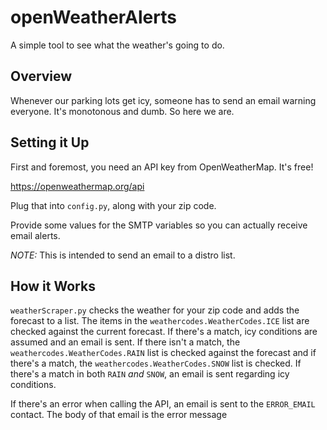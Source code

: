 # openWeatherAlerts
A simple tool to see what the weather's going to do.

## Overview

Whenever our parking lots get icy, someone has to send an email warning everyone. It's monotonous and dumb. So here we are. 

## Setting it Up

First and foremost, you need an API key from OpenWeatherMap. It's free! 

https://openweathermap.org/api

Plug that into `config.py`, along with your zip code. 

Provide some values for the SMTP variables so you can actually receive email alerts. 

*NOTE:* This is intended to send an email to a distro list.

## How it Works

`weatherScraper.py` checks the weather for your zip code and adds the forecast to a list. The items in the `weathercodes.WeatherCodes.ICE` list are checked against the current forecast. If there's a match, icy conditions are assumed and an email is sent. If there isn't a match, the `weathercodes.WeatherCodes.RAIN` list is checked against the forecast and if there's a match, the `weathercodes.WeatherCodes.SNOW` list is checked. If there's a match in both `RAIN` _and_ `SNOW`, an email is sent regarding icy conditions. 

If there's an error when calling the API, an email is sent to the `ERROR_EMAIL` contact. The body of that email is the error message
